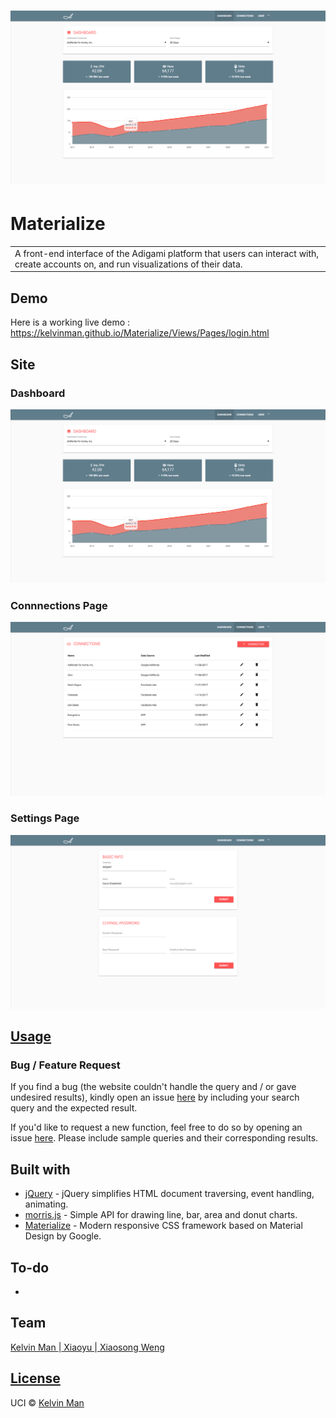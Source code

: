 # ![Materialize](img/demo/dashboard.png)
# Materialize
<table>
<tr>
<td>
  A front-end interface of the Adigami platform that users can interact with, create accounts on, and run visualizations of their data.
</td>
</tr>
</table>


## Demo

Here is a working live demo :  https://kelvinman.github.io/Materialize/Views/Pages/login.html


## Site

### Dashboard

![ScreenShot](img/demo/dashboard.png)

### Connnections Page

![ScreenShot](img/demo/connections.png)

### Settings Page

![ScreenShot](img/demo/settings.png)


## [Usage](https://kelvinman.github.io/Materialize/Views/Pages/login.html) 

### Bug / Feature Request

If you find a bug (the website couldn't handle the query and / or gave undesired results), kindly open an issue [here](https://github.com/kelvinman/Materialize/issues/new) by including your search query and the expected result.

If you'd like to request a new function, feel free to do so by opening an issue [here](https://github.com/kelvinman/Materialize/issues/new). Please include sample queries and their corresponding results.


## Built with 

- [jQuery](https://www.w3schools.com/jquery/default.asp) - jQuery simplifies HTML document traversing, event handling, animating.
- [morris.js](http://morrisjs.github.io/morris.js/) - Simple API for drawing line, bar, area and donut charts.
- [Materialize](http://http://materializecss.com/) - Modern responsive CSS framework based on Material Design by Google.


## To-do

- 


## Team

[Kelvin Man ](https://github.com/kelvinman) |[ Xiaoyu ](https://github.com/xwen5) |[ Xiaosong Weng ](https://github.com/Nyarukoooo)


## [License]()

UCI © [Kelvin Man ](https://github.com/kelvinman)